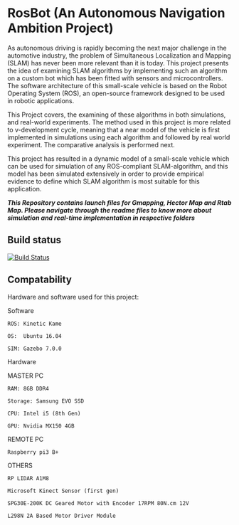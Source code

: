 # RosBot (An Autonomous Navigation Ambition Project)

As autonomous driving is rapidly becoming the next major challenge in the automotive industry, the problem of Simultaneous Localization and Mapping (SLAM) has never been more relevant than it is today. This project presents the idea of examining SLAM algorithms by implementing such an algorithm on a custom bot which has been fitted with sensors and microcontrollers. The software architecture of this small-scale vehicle is based on the Robot Operating System (ROS), an open-source framework designed to be used in robotic applications.

This Project covers, the examining of these algorithms in both simulations, and real-world experiments. The method used in this project is more related to v-development cycle, meaning that a near model of the vehicle is first implemented in simulations using each algorithm and followed by real world experiment. The comparative analysis is performed next.

This project has resulted in a dynamic model of a small-scale vehicle which can be used for simulation of any ROS-compliant SLAM-algorithm, and this model has been simulated extensively in order to provide empirical evidence to define which SLAM algorithm is most suitable for this application.

**_This Repository contains launch files for Gmapping, Hector Map and Rtab Map.
Please navigate through the readme files to know more about simulation and real-time implementation in respective folders_**

## Build status

[![Build Status](https://travis-ci.org/hamsadatta/RosBot.svg?branch=Quickstart)](https://travis-ci.org/hamsadatta/RosBot)

## Compatability

Hardware and software used for this project:


Software

    ROS: Kinetic Kame

    OS:  Ubuntu 16.04

    SIM: Gazebo 7.0.0

Hardware

MASTER PC

    RAM: 8GB DDR4

    Storage: Samsung EVO SSD

    CPU: Intel i5 (8th Gen)

    GPU: Nvidia MX150 4GB

 REMOTE PC

    Raspberry pi3 B+

 OTHERS

    RP LIDAR A1M8

    Microsoft Kinect Sensor (first gen)

    SPG30E-200K DC Geared Motor with Encoder 17RPM 80N.cm 12V

    L298N 2A Based Motor Driver Module
